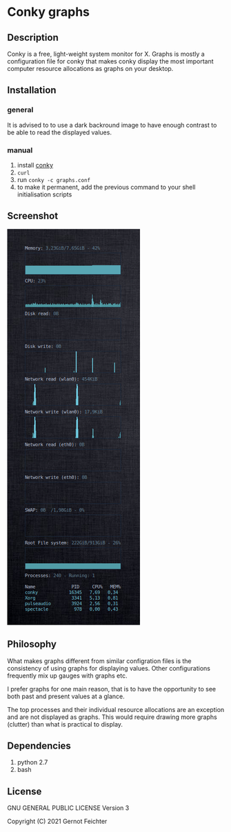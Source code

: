 # Conky graphs

## Description
Conky is a free, light-weight system monitor for X.
Graphs is mostly a configuration file for conky that makes conky display the most important computer resource allocations as graphs on your desktop.

## Installation

### general
It is advised to to use a dark backround image to have enough contrast to be able to read the displayed values.

### manual
1. install [conky](https://github.com/brndnmtthws/conky)
2. `curl `
3. run `conky -c graphs.conf`
4. to make it permanent, add the previous command to your shell initialisation scripts

## Screenshot
![alt](graphs.png)

## Philosophy

What makes graphs different from similar configration files is the consistency of using graphs for displaying values. Other configurations frequently mix up gauges with graphs etc.

I prefer graphs for one main reason, that is to have the opportunity to see both past and present values at a glance.

The top processes and their individual resource allocations are an exception and are not displayed as graphs. This would require drawing more graphs (clutter) than what is practical to display.

## Dependencies
1. python 2.7
2. bash

## License
GNU GENERAL PUBLIC LICENSE Version 3

Copyright (C) 2021 Gernot Feichter
